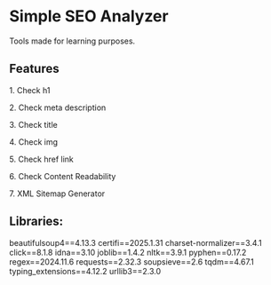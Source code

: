 <h1>Simple SEO Analyzer</h1>
<p>Tools made for learning purposes.</p>

<h2>Features</h2>
<p>1. Check h1</p>
<p>2. Check meta description</p>
<p>3. Check title</p>
<p>4. Check img</p>
<p>5. Check href link</p>
<p>6. Check Content Readability</p>
<p>7. XML Sitemap Generator</p>


<h2>Libraries:</h2>

beautifulsoup4==4.13.3
certifi==2025.1.31
charset-normalizer==3.4.1
click==8.1.8
idna==3.10
joblib==1.4.2
nltk==3.9.1
pyphen==0.17.2
regex==2024.11.6
requests==2.32.3
soupsieve==2.6
tqdm==4.67.1
typing_extensions==4.12.2
urllib3==2.3.0

